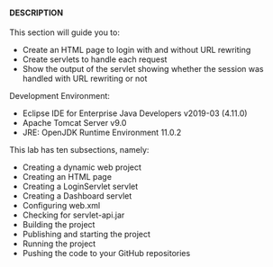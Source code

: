 #### DESCRIPTION

This section will guide you to:

* Create an HTML page to login with and without URL rewriting
* Create servlets to handle each request
* Show the output of the servlet showing whether the session was handled with URL rewriting or not

 

Development Environment:

* Eclipse IDE for Enterprise Java Developers v2019-03 (4.11.0)
* Apache Tomcat Server v9.0
* JRE: OpenJDK Runtime Environment 11.0.2

 

This lab has ten subsections, namely:

* Creating a dynamic web project
* Creating an HTML page
* Creating a LoginServlet servlet
* Creating a Dashboard servlet
* Configuring web.xml
* Checking for servlet-api.jar
* Building the project
* Publishing and starting the project
* Running the project
* Pushing the code to your GitHub repositories
